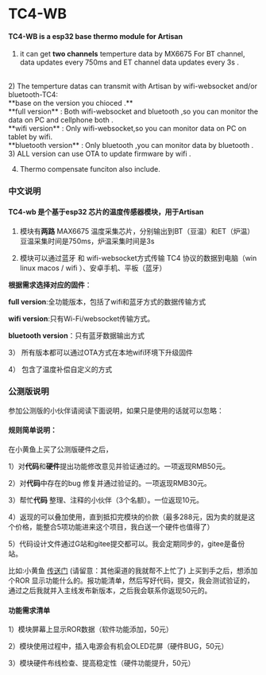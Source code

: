 # TC4-WB
#### TC4-WB is a esp32 base thermo module for Artisan 

1) it can get **two channels**  temperture data by MX6675 For BT channel, data updates every 750ms and ET channel data updates every 3s .
<br>
2) The temperture datas can transmit with Artisan by wifi-websocket and/or bluetooth-TC4:<br>
      **base on the version you chioced .**<br>
       **full version** : Both wifi-websocket and bluetooth ,so you can monitor the data on PC and cellphone both .<br>
       **wifi version** : Only wifi-websocket,so you can monitor data on PC on tablet by wifi.<br>
       **bluetooth version** : Only bluetooth ,you can monitor data by bluetooth .
<br>      
3) ALL version can use OTA to update firmware by wifi .
<br>
    
4) Thermo compensate funciton also include.

### 中文说明
#### TC4-wb 是个基于esp32 芯片的温度传感器模块，用于Artisan
       
1) 模块有**两路** MAX6675 温度采集芯片，分别输出到BT（豆温）和ET（炉温）豆温采集时间是750ms，炉温采集时间是3s

2) 模块可以通过蓝牙 和 wifi-websocket方式传输 TC4 协议的数据到电脑（win linux macos / wifi ）、安卓手机、平板（蓝牙）

**根据需求选择对应的固件**：

**full version**:全功能版本，包括了wifi和蓝牙方式的数据传输方式

**wifi version**:只有Wi-Fi/websocket传输方式。

**bluetooth version**：只有蓝牙数据输出方式

3） 所有版本都可以通过OTA方式在本地wifi环境下升级固件

4） 包含了温度补偿自定义的方式


### 公测版说明
参加公测版的小伙伴请阅读下面说明，如果只是使用的话就可以忽略：
#### 规则简单说明：
在小黄鱼上买了公测版硬件之后，

1）对**代码**和**硬件**提出功能修改意见并验证通过的。一项返现RMB50元。

2）对**代码**中存在的bug 修复并通过验证的。一项返现RMB30元。

3）帮忙**代码** 整理、注释的小伙伴（3个名额）。一位返现10元。

4）返现的可以叠加使用，直到抵扣完模块的价款（最多288元，因为卖的就是这个价格，能整合5项功能进来这个项目，我白送一个硬件也值得了）

5）代码设计文件通过G站和gitee提交都可以。我会定期同步的，gitee是备份站。


比如:小黄鱼 [传送门](https://m.tb.cn/h.UNjM5cI?tk=xDD2dhO9j6p) (请留意：其他渠道的我就帮不上忙了) 上买到手之后，想添加个ROR 显示功能什么的。报功能清单，然后写好代码，提交，我会测试验证的，通过之后我就并入主线发布新版本，之后我会联系你返现50元的。

#### 功能需求清单

1）模块屏幕上显示ROR数据（软件功能添加，50元）

2）模块使用过程中，插入电源会有机会OLED花屏（硬件BUG，50元）

3）模块硬件布线检查、提高稳定性（硬件功能提升，50元）



